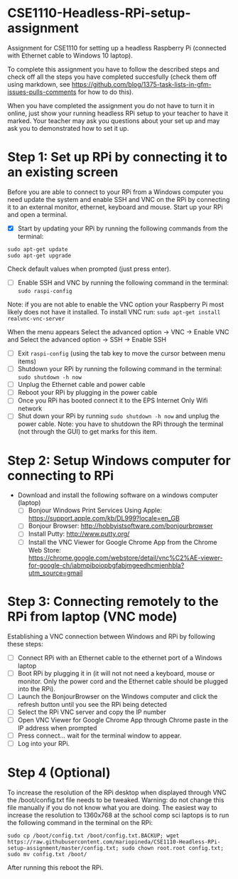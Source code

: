 # CSE1110-Headless-RPi-setup-assignment
Assignment for CSE1110 for setting up a headless Raspberry Pi (connected with Ethernet cable to Windows 10 laptop).

To complete this assignment you have to follow the described steps and check off all the steps you have completed succesfully (check them off using markdown, see https://github.com/blog/1375-task-lists-in-gfm-issues-pulls-comments for how to do this). 

When you have completed the assignment you do not have to turn it in online, just show your running headless RPi setup to your teacher to have it marked. Your teacher may ask you questions about your set up and may ask you to demonstrated how to set it up.

# Step 1: Set up RPi by connecting it to an existing screen
Before you are able to connect to your RPi from a Windows computer you need update the system and enable SSH and VNC on the RPi by connecting it to an external monitor, ethernet, keyboard and mouse. Start up your RPi and open a terminal. 

- [x] Start by updating your RPi by running the following commands from the terminal:
```
sudo apt-get update
sudo apt-get upgrade
```
Check default values when prompted (just press enter).

- [ ] Enable SSH and VNC by running the following command in the terminal: ```sudo raspi-config```

Note: if you are not able to enable the VNC option your Raspberry Pi most likely does not have it installed. To install VNC run: 
```sudo apt-get install realvnc-vnc-server```

When the menu appears  Select the advanced option -> VNC -> Enable VNC and Select the advanced option -> SSH -> Enable SSH 

- [ ] Exit ```raspi-config``` (using the tab key to move the cursor between menu items)
- [ ] Shutdown your RPi by running the following command in the terminal: ```sudo shutdown -h now```
- [ ] Unplug the Ethernet cable and power cable
- [ ] Reboot your RPi by plugging in the power cable
- [ ] Once you RPi has booted connect it to the EPS Internet Only Wifi network
- [ ] Shut down your RPi by running ```sudo shutdown -h now``` and unplug the power cable. Note: you have to shutdown the RPi through the terminal (not through the GUI) to get marks for this item.

# Step 2: Setup Windows computer for connecting to RPi
- Download and install the following software on a windows computer (laptop)
  - [ ] Bonjour Windows Print Services Using Apple: https://support.apple.com/kb/DL999?locale=en_GB
  - [ ] Bonjour Browser: http://hobbyistsoftware.com/bonjourbrowser
  - [ ] Install Putty: http://www.putty.org/
  - [ ] Install the VNC Viewer for Google Chrome App from the Chrome Web Store: https://chrome.google.com/webstore/detail/vnc%C2%AE-viewer-for-google-ch/iabmpiboiopbgfabjmgeedhcmjenhbla?utm_source=gmail

# Step 3: Connecting remotely to the RPi from laptop (VNC mode)
Establishing a VNC connection between Windows and RPi by following these steps:
- [ ] Connect RPi with an Ethernet cable to the ethernet port of a Windows laptop
- [ ] Boot RPi by plugging it in (it will not not need a keyboard, mouse or monitor. Only the power cord and the Ethernet cable should be plugged into the RPi).
- [ ] Launch the BonjourBrowser on the Windows computer and click the refresh button until you see the RPi being detected
- [ ] Select the RPi VNC server and copy the IP number
- [ ] Open VNC Viewer for Google Chrome App through Chrome paste in the IP address when prompted
- [ ] Press connect… wait for the terminal window to appear.
- [ ] Log into your RPi.

# Step 4 (Optional)
To increase the resolution of the RPi desktop when displayed through VNC the /boot/config.txt file needs to be tweaked. Warning: do not change this file manually if you do not know what you are doing. The easiest way to increase the resolution to  1360x768 at the school comp sci laptops is to run the following command in the terminal on the RPi:
```
sudo cp /boot/config.txt /boot/config.txt.BACKUP; wget https://raw.githubusercontent.com/mariopineda/CSE1110-Headless-RPi-setup-assignment/master/config.txt; sudo chown root.root config.txt; sudo mv config.txt /boot/
```
After running this reboot the RPi.
